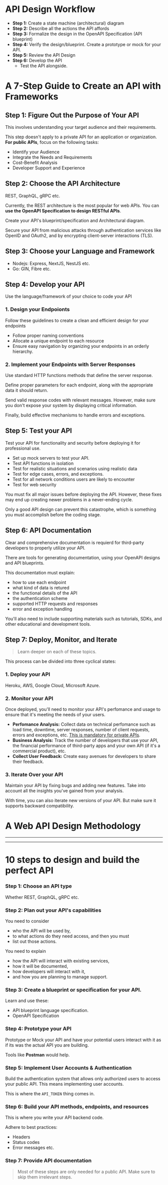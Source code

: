 # API Design Workflow
- **Step 1:** Create a state machine (architectural) diagram
- **Step 2:** Describe all the actions the API affords
- **Step 3:** Formalize the design in the OpenAPI Specification (API blueprint)
- **Step 4:** Verify the design/blueprint. Create a prototype or mock for your API.
- **Step 5:** Review the API Design
- **Step 6:** Develop the API
  - Test the API alongside.

# A 7-Step Guide to Create an API with Frameworks
## Step 1: Figure Out the Purpose of Your API
This involves understanding your target audience and their requirements.

This step doesn't apply to a private API for an application or organization. **For public APIs**, focus on the following tasks:
- Identify your Audience
- Integrate the Needs and Requirements
- Cost-Benefit Analysis
- Developer Support and Experience

## Step 2: Choose the API Architecture
REST, GraphQL, gRPC etc.

Currently, the REST architecture is the most popular for web APIs. You can **use the OpenAPI Specification to design RESTful APIs**.

Create your API's blueprint/specification and Architectural diagram.

Secure your API from malicious attacks through authentication services like OpenID and OAuth2, and by encrypting client-server interactions (TLS).

## Step 3: Choose your Language and Framework
- Nodejs: Express, NextJS, NestJS etc.
- Go: GIN, Fibre etc.


## Step 4: Develop your API
Use the language/framework of your choice to code your API
### 1. Design your Endpoionts
Follow these guidelines to create a clean and efficient design for your endpoints
- Follow proper naming conventions
- Allocate a unique endpoint to each resource
- Ensure easy navigation by organizing your endpoints in an orderly hierarchy.

### 2. Implement your Endpoints with Server Responses
Use standard HTTP functions methods that define the server response.

Define proper parameters for each endpoint, along with the appropriate data it should return.

Send valid response codes with relevant messages. However, make sure you don't expose your system by displaying critical information.

Finally, build effective mechanisms to handle errors and exceptions.

## Step 5: Test your API
Test your API for functionality and security before deploying it for professional use.
- Set up mock servers to test your API.
- Test API functions in isolation
- Test for realistic situations and scenarios using realistic data
- Test for edge cases, errors, and exceptions.
- Test for all network conditions users are likely to encounter
- Test for web security

You must fix all major issues before deploying the API. However, these fixes may end up creating newer problems in a never-ending cycle.

Only a good API design can prevent this catastrophe, which is something you must accomplish before the coding stage.

## Step 6: API Documentation
Clear and comprehensive documentation is requierd for third-party developers to properly utilize your API.

There are tools for generating documentation, using your OpenAPI designs and API blueprints.

This documentation must explain:
- how to use each endpoint
- what kind of data is retured
- the functional details of the API
- the authentication scheme
- supported HTTP requests and responses
- error and exception handling

You'll also need to include supporting materials such as tutorials, SDKs, and other educational and development tools.


## Step 7: Deploy, Monitor, and Iterate
> Learn deeper on each of these topics.

This process can be divided into three cyclical states:

### 1. Deploy your API
Heroku, AWS, Google Cloud, Microsoft Azure.

### 2. Monitor your API
Once deployed, you'll need to monitor your API's perfomance and usage to ensure that it's meeting the needs of your users.
- **Perfomance Analysis:** Collect data on technical perfomance such as load time, downtime, server responses, number of client requests, errors and exceptions, etc. <u>This is mandatory for private APIs</u>.
- **Business Analysis:** Track the number of developers that use your API, the financial performance of third-party apps and your own API (if it's a commercial product), etc.
- **Collect User Feedback:** Create easy avenues for developers to share their feedback.

### 3. Iterate Over your API
Maintain your API by fixing bugs and adding new features. Take into account all the insights you've gained from your analysis.

With time, you can also iterate new versions of your API. But make sure it supports backward compatibility.

# A Web API Design Methodology


---
---

# 10 steps to design and build the perfect API
### Step 1: Choose an API type
Whether REST, GraphQL, gRPC etc.

### Step 2: Plan out your API's capabilities
You need to consider 
- who the API will be used by, 
- to what actions do they need access, and then you must
- list out those actions.

You need to explain 
- how the API will interact with existing services,
- how it will be documented,
- how developers will interact with it,
- and how you are planning to manage support.

### Step 3: Create a blueprint or specification for your API.
Learn and use these:
- API blueprint language specification.
- OpenAPI Specification

### Step 4: Prototype your API
Prototype or Mock your API and have your potential users interact with it as if its was the actual API you are building.

Tools like **Postman** would help.

### Step 5: Implement User Accounts & Authentication
Build the authentication system that allows only authorized users to access your public API. This means implementing user accounts.

This is where the `API_TOKEN` thing comes in.

### Step 6: Build your API methods, endpoints, and resources
This is where you write your API backend code.

Adhere to best practices:
- Headers
- Status codes
- Error messages etc.

### Step 7: Provide API documentation


> Most of these steps are only needed for a public API. Make sure to skip them irrelevant steps.